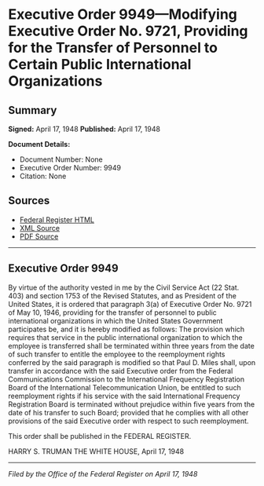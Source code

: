 # Executive Order 9949—Modifying Executive Order No. 9721, Providing for the Transfer of Personnel to Certain Public International Organizations

## Summary

**Signed:** April 17, 1948
**Published:** April 17, 1948

**Document Details:**
- Document Number: None
- Executive Order Number: 9949
- Citation: None

## Sources
- [Federal Register HTML](https://www.presidency.ucsb.edu/documents/executive-order-9949-modifying-executive-order-no-9721-providing-for-the-transfer)
- [XML Source](None)
- [PDF Source](None)

---

## Executive Order 9949

By virtue of the authority vested in me by the Civil Service Act (22 Stat. 403) and section 1753 of the Revised Statutes, and as President of the United States, it is ordered that paragraph 3(a) of Executive Order No. 9721 of May 10, 1946, providing for the transfer of personnel to public international organizations in which the United States Government participates be, and it is hereby modified as follows:
The provision which requires that service in the public international organization to which the employee is transferred shall be terminated within three years from the date of such transfer to entitle the employee to the reemployment rights conferred by the said paragraph is modified so that Paul D. Miles shall, upon transfer in accordance with the said Executive order from the Federal Communications Commission to the International Frequency Registration Board of the International Telecommunication Union, be entitled to such reemployment rights if his service with the said International Frequency Registration Board is terminated without prejudice within five years from the date of his transfer to such Board; provided that he complies with all other provisions of the said Executive order with respect to such reemployment.

This order shall be published in the FEDERAL REGISTER.

HARRY S. TRUMAN
THE WHITE HOUSE,
April 17, 1948

---

*Filed by the Office of the Federal Register on April 17, 1948*
